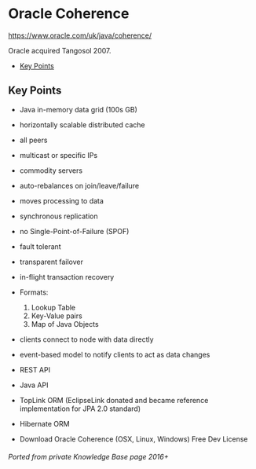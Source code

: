 # Oracle Coherence

<https://www.oracle.com/uk/java/coherence/>

Oracle acquired Tangosol 2007.

<!-- INDEX_START -->
- [Key Points](#key-points)
<!-- INDEX_END -->

## Key Points

- Java in-memory data grid (100s GB)
- horizontally scalable distributed cache
- all peers
- multicast or specific IPs
- commodity servers
- auto-rebalances on join/leave/failure
- moves processing to data
- synchronous replication
- no Single-Point-of-Failure (SPOF)
- fault tolerant
- transparent failover
- in-flight transaction recovery


- Formats:
  1. Lookup Table
  1. Key-Value pairs
  1. Map of Java Objects


- clients connect to node with data directly
- event-based model to notify clients to act as data changes
- REST API
- Java API
- TopLink ORM (EclipseLink donated and became reference implementation for JPA 2.0 standard)
- Hibernate ORM
- Download Oracle Coherence (OSX, Linux, Windows) Free Dev License

###### Ported from private Knowledge Base page 2016+
